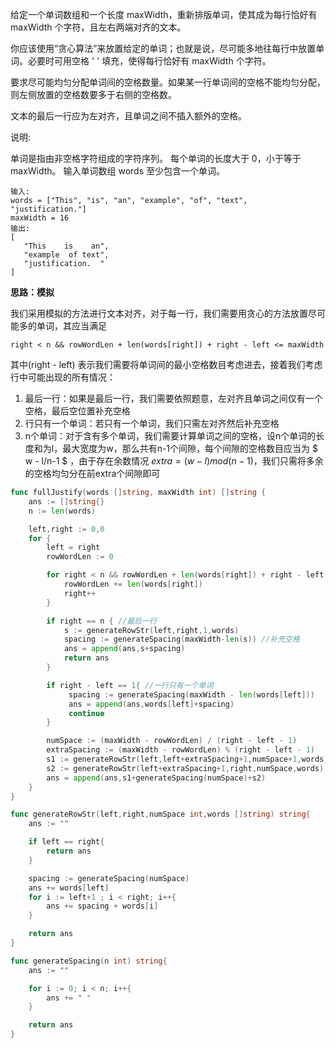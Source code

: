 给定一个单词数组和一个长度 maxWidth，重新排版单词，使其成为每行恰好有 maxWidth 个字符，且左右两端对齐的文本。

你应该使用“贪心算法”来放置给定的单词；也就是说，尽可能多地往每行中放置单词。必要时可用空格 ' ' 填充，使得每行恰好有 maxWidth 个字符。

要求尽可能均匀分配单词间的空格数量。如果某一行单词间的空格不能均匀分配，则左侧放置的空格数要多于右侧的空格数。

文本的最后一行应为左对齐，且单词之间不插入额外的空格。

说明:

单词是指由非空格字符组成的字符序列。
每个单词的长度大于 0，小于等于 maxWidth。
输入单词数组 words 至少包含一个单词。



```
输入:
words = ["This", "is", "an", "example", "of", "text", "justification."]
maxWidth = 16
输出:
[
   "This    is    an",
   "example  of text",
   "justification.  "
]
```



<b>思路：模拟</b>

我们采用模拟的方法进行文本对齐，对于每一行，我们需要用贪心的方法放置尽可能多的单词，其应当满足

```
right < n && rowWordLen + len(words[right]) + right - left <= maxWidth
```

其中(right - left) 表示我们需要将单词间的最小空格数目考虑进去，接着我们考虑行中可能出现的所有情况：

1. 最后一行：如果是最后一行，我们需要依照题意，左对齐且单词之间仅有一个空格，最后空位置补充空格
2. 行只有一个单词：若只有一个单词，我们只需左对齐然后补充空格
3. n个单词：对于含有多个单词，我们需要计算单词之间的空格，设n个单词的长度和为l，最大宽度为w，那么共有n-1个间隙，每个间隙的空格数目应当为 $ w - l/n-1 $ ，由于存在余数情况 $extra = (w-l) mod (n-1)$，我们只需将多余的空格均匀分在前extra个间隙即可 



```go
func fullJustify(words []string, maxWidth int) []string {
    ans := []string{}
    n := len(words)

    left,right := 0,0
    for {
        left = right
        rowWordLen := 0

        for right < n && rowWordLen + len(words[right]) + right - left <= maxWidth{ //计算单行最大单词数
            rowWordLen += len(words[right])
            right++
        }

        if right == n { //最后一行
            s := generateRowStr(left,right,1,words)
            spacing := generateSpacing(maxWidth-len(s)) //补充空格
            ans = append(ans,s+spacing)
            return ans
        }

        if right - left == 1{ //一行只有一个单词
             spacing := generateSpacing(maxWidth - len(words[left]))
             ans = append(ans,words[left]+spacing)
             continue
        }

        numSpace := (maxWidth - rowWordLen) / (right - left - 1)
        extraSpacing := (maxWidth - rowWordLen) % (right - left - 1)
        s1 := generateRowStr(left,left+extraSpacing+1,numSpace+1,words)
        s2 := generateRowStr(left+extraSpacing+1,right,numSpace,words)
        ans = append(ans,s1+generateSpacing(numSpace)+s2)
    }
}

func generateRowStr(left,right,numSpace int,words []string) string{
    ans := ""

    if left == right{
        return ans
    }

    spacing := generateSpacing(numSpace)
    ans += words[left]
    for i := left+1 ; i < right; i++{
        ans += spacing + words[i]
    }

    return ans
}

func generateSpacing(n int) string{
    ans := ""

    for i := 0; i < n; i++{
        ans += " "
    }

    return ans
}
```


